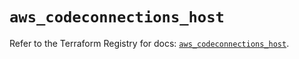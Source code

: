 # `aws_codeconnections_host`

Refer to the Terraform Registry for docs: [`aws_codeconnections_host`](https://registry.terraform.io/providers/hashicorp/aws/5.87.0/docs/resources/codeconnections_host).
